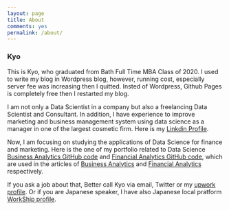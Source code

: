 ```yaml
---
layout: page
title: About
comments: yes
permalink: /about/
---
```



### Kyo

This is Kyo, who graduated from Bath Full Time MBA Class of 2020.
I used to write my blog in Wordpress blog, however, running cost, especially server fee was increasing then I quitted.
Insted of Wordpress, Github Pages is completely free then I restarted my blog.

I am not only a Data Scientist in a company but also a freelancing Data Scientist and Consultant.
In addition, I have experience to improve marketing and business management system using data science as a manager in one of the largest cosmetic firm.
Here is my [Linkdin Profile](https://www.linkedin.com/in/KyoHarada).

Now, I am focusing on studying the applications of Data Science for finance and marketing.
Here is the one of my portfolio related to Data Science [Business Analytics GitHub code](https://github.com/kyo1988/Kyo.github.io/blob/gh-pages/scripts%20for%20article/Business_Analytics_Note.ipynb) and [Financial Analytics GitHub code](https://github.com/kyo1988/Kyo.github.io/blob/gh-pages/scripts%20for%20article/Corporate_Finance_Note.ipynb), which are used in the articles of [Business Analytics](https://kyo1988.github.io/Kyo.github.io/business/analyics/2021/05/08/sales-forecasting.html) and [Financial Analytics](https://kyo1988.github.io/Kyo.github.io/finance/2021/05/09/review-of-Pendragon-PLC.html) respectively.

If you ask a job about that, Better call Kyo via email, Twitter or my [upwork profile](https://www.upwork.com/o/profiles/users/~01a04e0c3805f59a83/). Or if you are Japanese speaker, I have also Japanese local pratform [WorkShip profile](https://goworkship.com/profile/33012). 